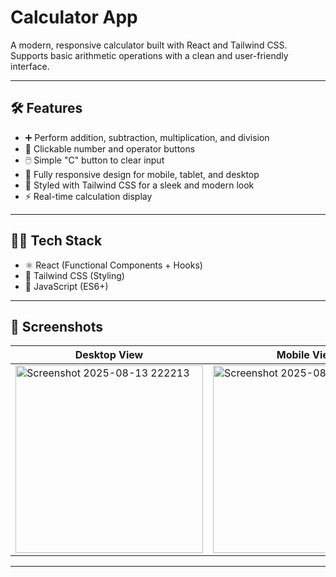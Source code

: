 #  Calculator App

A modern, responsive calculator built with React and Tailwind CSS. Supports basic arithmetic operations with a clean and user-friendly interface.

---

## 🛠️ Features

- ➕ Perform addition, subtraction, multiplication, and division
- 🔢 Clickable number and operator buttons
- 🖱️ Simple "C" button to clear input
- 📱 Fully responsive design for mobile, tablet, and desktop
- 🎨 Styled with Tailwind CSS for a sleek and modern look
- ⚡ Real-time calculation display

---

## 🧑‍💻 Tech Stack

- ⚛️ React (Functional Components + Hooks)
- 🎨 Tailwind CSS (Styling)
- 📜 JavaScript (ES6+)

---

## 📸 Screenshots
| Desktop View                                                                                                                | Mobile View                                                                                                                |
| -------------------------------------------------------------------------------------------------------------------------- | --------------------------------------------------------------------------------------------------------------------------- |
|<img width="300" height="300" alt="Screenshot 2025-08-13 222213" src="https://github.com/user-attachments/assets/1b749749-e335-4f3b-af15-187befcba160" />| <img width="300" height="300" alt="Screenshot 2025-08-13 222227" src="https://github.com/user-attachments/assets/1354f441-d7d9-4a63-8644-6a3ecc6af66e" />


---
